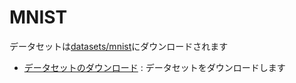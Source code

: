 # MNIST

データセットは[datasets/mnist](../../datasets/mnist)にダウンロードされます

* [データセットのダウンロード](download_datasets.ipynb) : データセットをダウンロードします